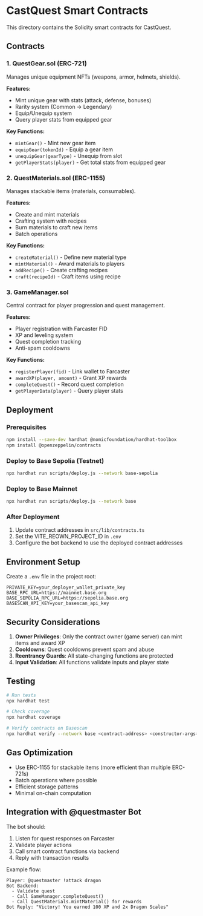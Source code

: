 # CastQuest Smart Contracts

This directory contains the Solidity smart contracts for CastQuest.

## Contracts

### 1. QuestGear.sol (ERC-721)
Manages unique equipment NFTs (weapons, armor, helmets, shields).

**Features:**
- Mint unique gear with stats (attack, defense, bonuses)
- Rarity system (Common → Legendary)
- Equip/Unequip system
- Query player stats from equipped gear

**Key Functions:**
- `mintGear()` - Mint new gear item
- `equipGear(tokenId)` - Equip a gear item
- `unequipGear(gearType)` - Unequip from slot
- `getPlayerStats(player)` - Get total stats from equipped gear

### 2. QuestMaterials.sol (ERC-1155)
Manages stackable items (materials, consumables).

**Features:**
- Create and mint materials
- Crafting system with recipes
- Burn materials to craft new items
- Batch operations

**Key Functions:**
- `createMaterial()` - Define new material type
- `mintMaterial()` - Award materials to players
- `addRecipe()` - Create crafting recipes
- `craft(recipeId)` - Craft items using recipe

### 3. GameManager.sol
Central contract for player progression and quest management.

**Features:**
- Player registration with Farcaster FID
- XP and leveling system
- Quest completion tracking
- Anti-spam cooldowns

**Key Functions:**
- `registerPlayer(fid)` - Link wallet to Farcaster
- `awardXP(player, amount)` - Grant XP rewards
- `completeQuest()` - Record quest completion
- `getPlayerData(player)` - Query player stats

## Deployment

### Prerequisites
```bash
npm install --save-dev hardhat @nomicfoundation/hardhat-toolbox
npm install @openzeppelin/contracts
```

### Deploy to Base Sepolia (Testnet)
```bash
npx hardhat run scripts/deploy.js --network base-sepolia
```

### Deploy to Base Mainnet
```bash
npx hardhat run scripts/deploy.js --network base
```

### After Deployment
1. Update contract addresses in `src/lib/contracts.ts`
2. Set the VITE_REOWN_PROJECT_ID in `.env`
3. Configure the bot backend to use the deployed contract addresses

## Environment Setup

Create a `.env` file in the project root:
```
PRIVATE_KEY=your_deployer_wallet_private_key
BASE_RPC_URL=https://mainnet.base.org
BASE_SEPOLIA_RPC_URL=https://sepolia.base.org
BASESCAN_API_KEY=your_basescan_api_key
```

## Security Considerations

1. **Owner Privileges**: Only the contract owner (game server) can mint items and award XP
2. **Cooldowns**: Quest cooldowns prevent spam and abuse
3. **Reentrancy Guards**: All state-changing functions are protected
4. **Input Validation**: All functions validate inputs and player state

## Testing

```bash
# Run tests
npx hardhat test

# Check coverage
npx hardhat coverage

# Verify contracts on Basescan
npx hardhat verify --network base <contract-address> <constructor-args>
```

## Gas Optimization

- Use ERC-1155 for stackable items (more efficient than multiple ERC-721s)
- Batch operations where possible
- Efficient storage patterns
- Minimal on-chain computation

## Integration with @questmaster Bot

The bot should:
1. Listen for quest responses on Farcaster
2. Validate player actions
3. Call smart contract functions via backend
4. Reply with transaction results

Example flow:
```
Player: @questmaster !attack dragon
Bot Backend: 
  - Validate quest
  - Call GameManager.completeQuest()
  - Call QuestMaterials.mintMaterial() for rewards
Bot Reply: "Victory! You earned 100 XP and 2x Dragon Scales"
```
